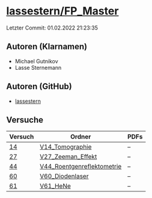 # [lassestern/FP_Master](https://github.com/lassestern/FP_Master)

Letzter Commit: 01.02.2022 21:23:35

## Autoren (Klarnamen)
- Michael Gutnikov
- Lasse Sternemann

## Autoren (GitHub)
- [lassestern](https://github.com/lassestern)

## Versuche

|       Versuch        |                                                  Ordner                                                  |PDFs|
|----------------------|----------------------------------------------------------------------------------------------------------|----|
|[14](../../versuch/14)|[V14_Tomographie](https://github.com/lassestern/FP_Master/tree/main/V14_Tomographie)                      |–   |
|[27](../../versuch/27)|[V27_Zeeman_Effekt](https://github.com/lassestern/FP_Master/tree/main/V27_Zeeman_Effekt)                  |–   |
|[44](../../versuch/44)|[V44_Roentgenreflektometrie](https://github.com/lassestern/FP_Master/tree/main/V44_Roentgenreflektometrie)|–   |
|[60](../../versuch/60)|[V60_Diodenlaser](https://github.com/lassestern/FP_Master/tree/main/V60_Diodenlaser)                      |–   |
|[61](../../versuch/61)|[V61_HeNe](https://github.com/lassestern/FP_Master/tree/main/V61_HeNe)                                    |–   |
